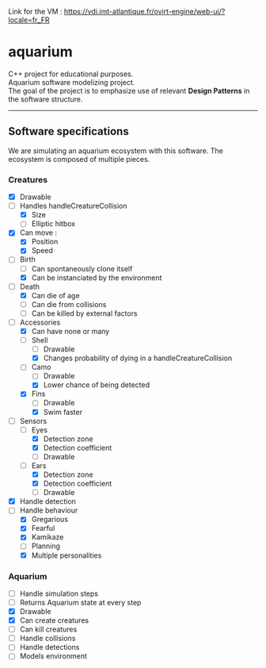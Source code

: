 Link for the VM : https://vdi.imt-atlantique.fr/ovirt-engine/web-ui/?locale=fr_FR
# aquarium
C++ project for educational purposes.  
Aquarium software modelizing project.  
The goal of the project is to emphasize use of relevant **Design Patterns** in the software structure.  

---

## Software specifications 
We are simulating an aquarium ecosystem with this software. 
The ecosystem is composed of multiple pieces.

### Creatures
- [x] Drawable 
- [ ] Handles handleCreatureCollision
    - [x] Size
    - [ ] Elliptic hitbox
- [x] Can move : 
    - [x] Position
    - [x] Speed 
- [ ] Birth
    - [ ] Can spontaneously clone itself
    - [x] Can be instanciated by the environment
- [ ] Death
    - [x] Can die of age
    - [ ] Can die from collisions
    - [ ] Can be killed by external factors
- [ ] Accessories
    - [x] Can have none or many
    - [ ] Shell
        - [ ] Drawable
        - [x] Changes probability of dying in a handleCreatureCollision
    - [ ] Camo
        - [ ] Drawable
        - [x] Lower chance of being detected
    - [x] Fins
        - [ ] Drawable 
        - [x] Swim faster
- [ ] Sensors 
    - [ ] Eyes
        - [x] Detection zone
        - [x] Detection coefficient
        - [ ] Drawable
    - [ ] Ears
        - [x] Detection zone
        - [x] Detection coefficient
        - [ ] Drawable
- [x] Handle detection
- [ ] Handle behaviour
    - [x] Gregarious
    - [x] Fearful
    - [x] Kamikaze
    - [ ] Planning
    - [x] Multiple personalities

### Aquarium
- [ ] Handle simulation steps
- [ ] Returns Aquarium state at every step
- [x] Drawable
- [x] Can create creatures
- [ ] Can kill creatures
- [ ] Handle collisions 
- [ ] Handle detections
- [ ] Models environment
